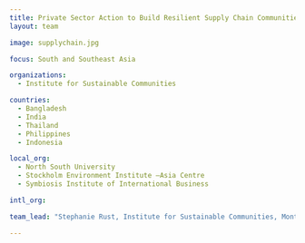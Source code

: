 ```yaml
---
title: Private Sector Action to Build Resilient Supply Chain Communities
layout: team

image: supplychain.jpg

focus: South and Southeast Asia

organizations:
  - Institute for Sustainable Communities

countries: 
  - Bangladesh
  - India
  - Thailand
  - Philippines
  - Indonesia 

local_org: 
  - North South University
  - Stockholm Environment Institute –Asia Centre 
  - Symbiosis Institute of International Business

intl_org:

team_lead: "Stephanie Rust, Institute for Sustainable Communities, Montpelier, USA"

---
```

